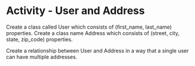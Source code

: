 
# Activity - User and Address

Create a class called User which consists of (first_name, last_name) properties. Create a class name Address which consists of (street, city, state, zip_code) properties. 

Create a relationship between User and Address in a way that a single user can have multiple addresses. 

